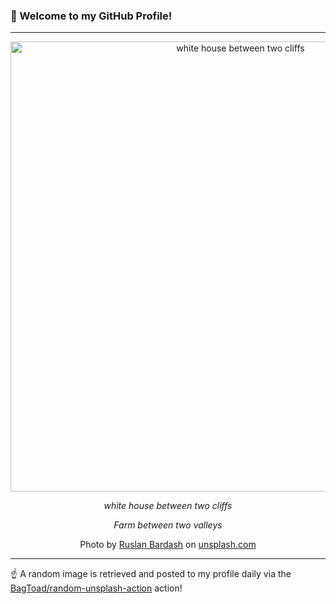 ### 👋 Welcome to my GitHub Profile!

----

<div align="center">
  <img width="720" src="https://images.unsplash.com/photo-1504457047772-27faf1c00561?crop=entropy&cs=tinysrgb&fit=max&fm=jpg&ixid=M3w1NTI0OTR8MHwxfHJhbmRvbXx8fHx8fHx8fDE3NDA3MjMxODF8&ixlib=rb-4.0.3&q=80&w=1080" alt="white house between two cliffs">
  
  <em>white house between two cliffs</em>
  
  <em>Farm between two valleys</em>
  
  Photo by [Ruslan Bardash](null) on [unsplash.com](https://unsplash.com/)
</div>

----

☝️ A random image is retrieved and posted to my profile daily via the [BagToad/random-unsplash-action](https://github.com/BagToad/random-unsplash-action) action!
